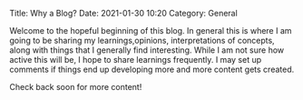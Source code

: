 Title: Why a Blog?
Date: 2021-01-30 10:20
Category: General

Welcome to the hopeful beginning of this blog. In general this is where I am going to be sharing my learnings,opinions, interpretations of concepts, along with things that I generally find interesting. While I am not sure how active this will be, I hope to share learnings frequently. I may set up comments if things end up developing more and more content gets created.

Check back soon for more content!